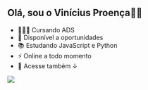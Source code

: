 ## Olá, sou o Vinícius Proença👋🏼

- 👨🏼‍🎓 Cursando ADS
- 🌱 Disponível a oportunidades
- 📚 Estudando JavaScript e Python
- ⚡ Online a todo momento
- 🏢 Acesse também ↓
<a href="https://www.linkedin.com/in/vinícius-proença-157228359" target="_blank">
    <img src="https://img.shields.io/badge/LinkedIn-0077B5?style=for-the-badge&logo=linkedin&logoColor=white">
</a>
